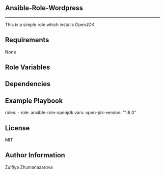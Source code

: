 Ansible-Role-Wordpress 
--------
--------
This is a simple role which installs OpenJDK

Requirements
------------
None

Role Variables
--------------

Dependencies
------------

Example Playbook
----------------
  roles: 
    - role: ansible-role-openjdk
      vars: 
        open-jdk-version: "1.8.0"

License
-------
MIT

Author Information
------------------
Zulfiya Zhumanazarova
